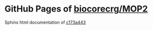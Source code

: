 GitHub Pages of [biocorecrg/MOP2](https://github.com/biocorecrg/MOP2.git)
===
Sphinx html documentation of [c173a443](https://github.com/biocorecrg/MOP2/tree/c173a443638559394dbaa08da102ced52708fbb5)
